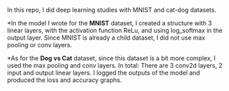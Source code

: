 In this repo, I did deep learning studies with MNIST and cat-dog datasets. 

*In the model I wrote for the **MNIST** dataset, I created a structure with 3 linear layers, with the activation function ReLu, and using log_softmax in the output layer. Since MNIST is already a child dataset, I did not use max pooling or conv layers. 

*As for the **Dog vs Cat** dataset, since this dataset is a bit more complex, I used the max pooling and conv layers. In total: There are 3 conv2d layers, 2 input and output linear layers. I logged the outputs of the model and produced the loss and accuracy graphs.